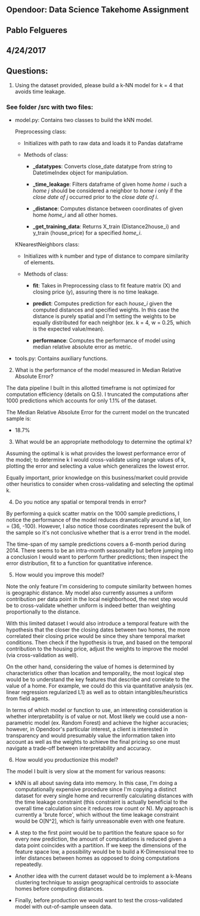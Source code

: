 ## Opendoor: Data Science Takehome Assignment
## Pablo Felgueres
## 4/24/2017

## Questions:  

1) Using the dataset provided, please build a k-NN model for k = 4 that avoids time leakage.

### See folder /src with two files:
- model.py: Contains two classes to build the kNN model.

  Preprocessing class:

  - Initializes with path to raw data and loads it to Pandas dataframe
  - Methods of class:

    - **_datatypes**: Converts close_date datatype from string to DatetimeIndex object for manipulation.

    - **_time_leakage**: Filters dataframe of given home _home i_ such a
                        _home j_ should be considered a neighbor to _home i_ only if
                        the _close date of j_ occurred prior to the _close date of i_.

    - **_distance**: Computes distance between coordinates of given home _home_i_ and all other homes.

    - **_get_training_data**: Returns X_train (Distance2house_i) and y_train (house_price) for a specified _home_i_.

  KNearestNeighbors class:

  - Initializes with k number and type of distance to compare similarity of elements.
  - Methods of class:

    - **fit**: Takes in Preprocessing class to fit feature matrix (X) and closing price (y),
                assuring there is no time leakage.

    - **predict**: Computes prediction for each _house_i_ given the computed distances and specified weights.
                  In this case the distance is purely spatial and I'm setting the weights to be equally distributed for each neighbor (ex. k = 4, w = 0.25, which is the expected value/mean).

    - **performance**: Computes the performance of model using median relative absolute error as metric.

- tools.py: Contains auxiliary functions.

2) What is the performance of the model measured in Median Relative Absolute Error?

  The data pipeline I built in this allotted timeframe is not optimized for computation efficiency (details on Q.5).
  I truncated the computations after 1000 predictions which accounts for only 1.1% of the dataset.

  The Median Relative Absolute Error for the current model on the truncated sample is:

  - 18.7%

3) What would be an appropriate methodology to determine the optimal k?

  Assuming the optimal k is what provides the lowest performance error of the model; to determine k I would cross-validate using range values of k, plotting the error and selecting a value which generalizes the lowest error.

  Equally important, prior knowledge on this business/market could provide other heuristics to consider when cross-validating and selecting the optimal k.

4) Do you notice any spatial or temporal trends in error?

  By performing a quick scatter matrix on the 1000 sample predictions, I notice the performance of the model reduces dramatically around a lat, lon = (36, -100). However, I also notice those coordinates represent the bulk of the sample so it's not conclusive whether that is a error trend in the model.

  The time-span of my sample predictions covers a 6-month period during 2014. There seems to be an intra-month seasonality but before jumping into a conclusion I would want to perform further predictions; then inspect the error distribution, fit to a function for quantitative inference.

5) How would you improve this model?

Note the only feature I'm considering to compute similarity between homes is geographic distance.
My model also currently assumes a uniform contribution per data point in the local neighborhood, the next step would be to cross-validate whether uniform is indeed better than weighting proportionally to the distance.

With this limited dataset I would also introduce a temporal feature with the hypothesis that the closer the closing dates between two homes, the more correlated their closing price would be since they share temporal market conditions.
Then check if the hypothesis is true, and based on the temporal contribution to the housing price, adjust the weights to improve the model (via cross-validation as well).

On the other hand, considering the value of homes is determined by characteristics other than location and temporality, the most logical step would be to understand the key features that describe and correlate to the value of a home. For example, we could do this via quantitative analysis (ex. linear regression regularized L1) as well as to obtain intangibles/heuristics from field agents.

In terms of which model or function to use, an interesting consideration is whether interpretability is of value or not. Most likely we could use a non-parametric model (ex. Random Forest) and achieve the higher accuracies; however, in Opendoor's particular interest, a client is interested in transparency and would presumably value the information taken into account as well as the weights to achieve the final pricing so one must navigate a trade-off between interpretability and accuracy.

6) How would you productionize this model?

The model I built is very slow at the moment for various reasons:

- kNN is all about saving data into memory. In this case, I'm doing a computationally expensive procedure since I'm copying a distinct dataset for every single home and recurrently calculating distances with the time leakage constraint (this constraint is actually beneficial to the overall time calculation since it reduces row count or N).
My approach is currently a 'brute force', which without the time leakage constraint would be O[N^2], which is fairly unreasonable even with one feature.

- A step to the first point would be to partition the feature space so for every new prediction, the amount of computations is reduced given a data point coincides with a partition. If we keep the dimensions of the feature space low, a possibility would be to build a K-Dimensional tree to infer distances between homes as opposed to doing computations repeatedly.

-  Another idea with the current dataset would be to implement a k-Means clustering technique to assign geographical centroids to associate homes before computing distances.

- Finally, before production we would want to test the cross-validated model with out-of-sample unseen data.
